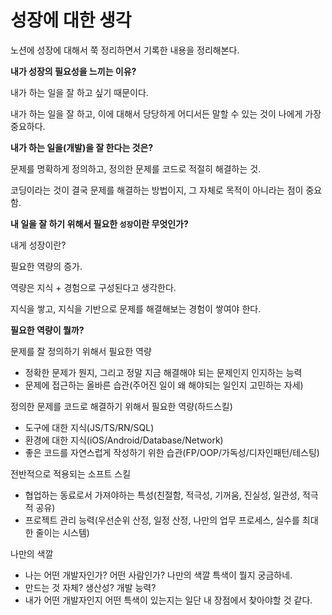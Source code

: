 # 성장에 대한 생각

노션에 성장에 대해서 쭉 정리하면서 기록한 내용을 정리해본다.

**내가 성장의 필요성을 느끼는 이유?**

내가 하는 일을 잘 하고 싶기 때문이다.

내가 하는 일을 잘 하고, 이에 대해서 당당하게 어디서든 말할 수 있는 것이 나에게 가장 중요하다.

**내가 하는 일을(개발)을 잘 한다는 것은?**

문제를 명확하게 정의하고, 정의한 문제를 코드로 적절히 해결하는 것.

코딩이라는 것이 결국 문제를 해결하는 방법이지, 그 자체로 목적이 아니라는 점이 중요함.

**내 일을 잘 하기 위해서 필요한 `성장`이란 무엇인가?**

내게 성장이란?

필요한 역량의 증가.

역량은 지식 + 경험으로 구성된다고 생각한다.

지식을 쌓고, 지식을 기반으로 문제를 해결해보는 경험이 쌓여야 한다.

**필요한 역량이 뭘까?**

문제를 잘 정의하기 위해서 필요한 역량

- 정확한 문제가 뭔지, 그리고 정말 지금 해결해야 되는 문제인지 인지하는 능력
- 문제에 접근하는 올바른 습관(주어진 일이 왜 해야되는 일인지 고민하는 자세)

정의한 문제를 코드로 해결하기 위해서 필요한 역량(하드스킬)

- 도구에 대한 지식(JS/TS/RN/SQL)
- 환경에 대한 지식(iOS/Android/Database/Network)
- 좋은 코드를 자연스럽게 작성하기 위한 습관(FP/OOP/가독성/디자인패턴/테스팅)

전반적으로 적용되는 소프트 스킬

- 협업하는 동료로서 가져야하는 특성(친절함, 적극성, 기꺼움, 진실성, 일관성, 적극적 공유)
- 프로젝트 관리 능력(우선순위 산정, 일정 산정, 나만의 업무 프로세스, 실수를 최대한 줄이는 시스템)

나만의 색깔

- 나는 어떤 개발자인가? 어떤 사람인가? 나만의 색깔 특색이 뭘지 궁금하네.
- 만드는 것 자체? 생산성? 개발 능력?
- 내가 어떤 개발자인지 어떤 특색이 있는지는 일단 내 장점에서 찾아야할 것 같다.
